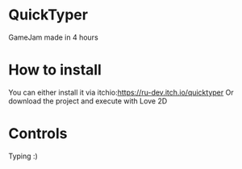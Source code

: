 # QuickTyper
 
GameJam made in 4 hours 

# How to install

You can either install it via itchio:https://ru-dev.itch.io/quicktyper
Or download the project and execute with Love 2D

# Controls

Typing :)
